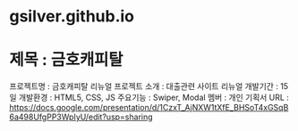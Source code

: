 # gsilver.github.io

# 제목 : 금호캐피탈
프로젝트명 : 금호캐피탈 리뉴얼 프로젝트
소개 : 대출관련 사이트 리뉴얼
개발기간 : 15일
개발환경 : HTML5, CSS, JS
주요기능 : Swiper, Modal
멤버 : 개인
기획서 URL : https://docs.google.com/presentation/d/1CzxT_AjNXW1tXfE_BHSoT4xGSqB6a498UfgPP3WpIyU/edit?usp=sharing
